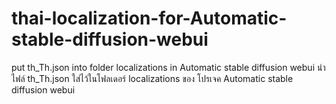 # thai-localization-for-Automatic-stable-diffusion-webui

put th_Th.json into folder localizations in Automatic stable diffusion webui
นำไฟล์ th_Th.json ใส่ไว้ในโฟลเดอร์ localizations ของ โปรเจค Automatic stable diffusion webui
